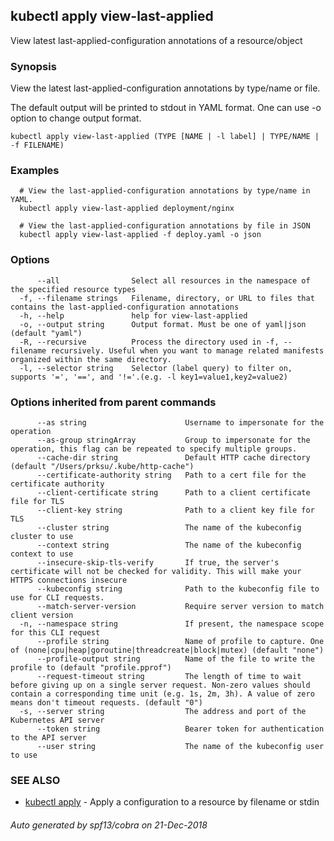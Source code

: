 ## kubectl apply view-last-applied

View latest last-applied-configuration annotations of a resource/object

### Synopsis

View the latest last-applied-configuration annotations by type/name or file. 

The default output will be printed to stdout in YAML format. One can use -o option to change output format.

```
kubectl apply view-last-applied (TYPE [NAME | -l label] | TYPE/NAME | -f FILENAME)
```

### Examples

```
  # View the last-applied-configuration annotations by type/name in YAML.
  kubectl apply view-last-applied deployment/nginx
  
  # View the last-applied-configuration annotations by file in JSON
  kubectl apply view-last-applied -f deploy.yaml -o json
```

### Options

```
      --all                Select all resources in the namespace of the specified resource types
  -f, --filename strings   Filename, directory, or URL to files that contains the last-applied-configuration annotations
  -h, --help               help for view-last-applied
  -o, --output string      Output format. Must be one of yaml|json (default "yaml")
  -R, --recursive          Process the directory used in -f, --filename recursively. Useful when you want to manage related manifests organized within the same directory.
  -l, --selector string    Selector (label query) to filter on, supports '=', '==', and '!='.(e.g. -l key1=value1,key2=value2)
```

### Options inherited from parent commands

```
      --as string                      Username to impersonate for the operation
      --as-group stringArray           Group to impersonate for the operation, this flag can be repeated to specify multiple groups.
      --cache-dir string               Default HTTP cache directory (default "/Users/prksu/.kube/http-cache")
      --certificate-authority string   Path to a cert file for the certificate authority
      --client-certificate string      Path to a client certificate file for TLS
      --client-key string              Path to a client key file for TLS
      --cluster string                 The name of the kubeconfig cluster to use
      --context string                 The name of the kubeconfig context to use
      --insecure-skip-tls-verify       If true, the server's certificate will not be checked for validity. This will make your HTTPS connections insecure
      --kubeconfig string              Path to the kubeconfig file to use for CLI requests.
      --match-server-version           Require server version to match client version
  -n, --namespace string               If present, the namespace scope for this CLI request
      --profile string                 Name of profile to capture. One of (none|cpu|heap|goroutine|threadcreate|block|mutex) (default "none")
      --profile-output string          Name of the file to write the profile to (default "profile.pprof")
      --request-timeout string         The length of time to wait before giving up on a single server request. Non-zero values should contain a corresponding time unit (e.g. 1s, 2m, 3h). A value of zero means don't timeout requests. (default "0")
  -s, --server string                  The address and port of the Kubernetes API server
      --token string                   Bearer token for authentication to the API server
      --user string                    The name of the kubeconfig user to use
```

### SEE ALSO

* [kubectl apply](kubectl_apply.md)	 - Apply a configuration to a resource by filename or stdin

###### Auto generated by spf13/cobra on 21-Dec-2018

